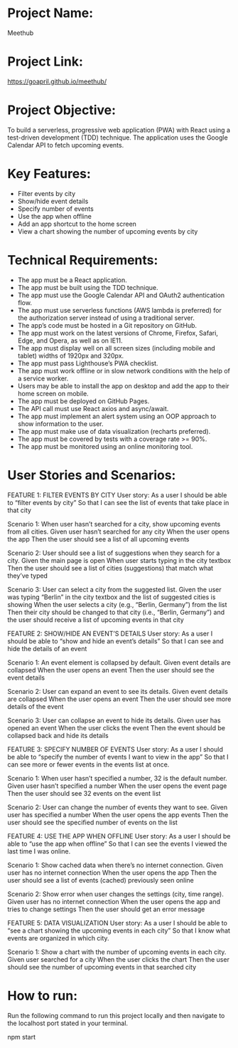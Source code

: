 # Project Name:
Meethub

# Project Link:
https://goapril.github.io/meethub/

# Project Objective:
To build a serverless, progressive web application (PWA) with React using a test-driven development (TDD) technique. The application uses the Google Calendar API to fetch
upcoming events.

# Key Features:
* Filter events by city
* Show/hide event details
* Specify number of events
* Use the app when offline
* Add an app shortcut to the home screen
* View a chart showing the number of upcoming events by city

# Technical Requirements:
* The app must be a React application.
* The app must be built using the TDD technique.
* The app must use the Google Calendar API and OAuth2 authentication flow.
* The app must use serverless functions (AWS lambda is preferred) for the authorization server instead of using a traditional server.
* The app’s code must be hosted in a Git repository on GitHub.
* The app must work on the latest versions of Chrome, Firefox, Safari, Edge, and Opera, as well as on IE11.
* The app must display well on all screen sizes (including mobile and tablet) widths of 1920px and 320px.
* The app must pass Lighthouse’s PWA checklist.
* The app must work offline or in slow network conditions with the help of a service worker.
* Users may be able to install the app on desktop and add the app to their home screen on mobile.
* The app must be deployed on GitHub Pages.
* The API call must use React axios and async/await.
* The app must implement an alert system using an OOP approach to show information to the user.
* The app must make use of data visualization (recharts preferred).
* The app must be covered by tests with a coverage rate >= 90%.
* The app must be monitored using an online monitoring tool.

# User Stories and Scenarios:
FEATURE 1: FILTER EVENTS BY CITY
User story:
As a user
I should be able to “filter events by city”
So that I can see the list of events that take place in that city

Scenario 1: When user hasn’t searched for a city, show upcoming events from all cities.
Given user hasn’t searched for any city
When the user opens the app
Then the user should see a list of all upcoming events

Scenario 2: User should see a list of suggestions when they search for a city.
Given the main page is open
When user starts typing in the city textbox
Then the user should see a list of cities (suggestions) that match what they’ve typed

Scenario 3: User can select a city from the suggested list.
Given the user was typing “Berlin” in the city textbox and the list of suggested cities is showing
When the user selects a city (e.g., “Berlin, Germany”) from the list
Then their city should be changed to that city (i.e., “Berlin, Germany”) and the user should receive a list of upcoming events in that city

FEATURE 2: SHOW/HIDE AN EVENT’S DETAILS
User story:
As a user
I should be able to “show and hide an event’s details”
So that I can see and hide the details of an event

Scenario 1: An event element is collapsed by default.
Given event details are collapsed
When the user opens an event
Then the user should see the event details

Scenario 2: User can expand an event to see its details.
Given event details are collapsed
When the user opens an event
Then the user should see more details of the event

Scenario 3: User can collapse an event to hide its details.
Given user has opened an event
When the user clicks the event
Then the event should be collapsed back and hide its details

FEATURE 3: SPECIFY NUMBER OF EVENTS
User story:
As a user
I should be able to “specify the number of events I want to view in the app”
So that I can see more or fewer events in the events list at once.

Scenario 1: When user hasn’t specified a number, 32 is the default number.
Given user hasn’t specified a number
When the user opens the event page
Then the user should see 32 events on the event list

Scenario 2: User can change the number of events they want to see.
Given user has specified a number
When the user opens the app events
Then the user should see the specified number of events on the list

FEATURE 4: USE THE APP WHEN OFFLINE
User story:
As a user
I should be able to “use the app when offline”
So that I can see the events I viewed the last time I was online.

Scenario 1: Show cached data when there’s no internet connection.
Given user has no internet connection
When the user opens the app
Then the user should see a list of events (cached) previously seen online

Scenario 2: Show error when user changes the settings (city, time range).
Given user has no internet connection
When the user opens the app and tries to change settings
Then the user should get an error message

FEATURE 5: DATA VISUALIZATION
User story:
As a user
I should be able to “see a chart showing the upcoming events in each city”
So that I know what events are organized in which city.

Scenario 1: Show a chart with the number of upcoming events in each city.
Given user searched for a city
When the user clicks the chart
Then the user should see the number of upcoming events in that searched city

# How to run:
Run the following command to run this project locally and then navigate to the localhost port stated in your terminal.

npm start
